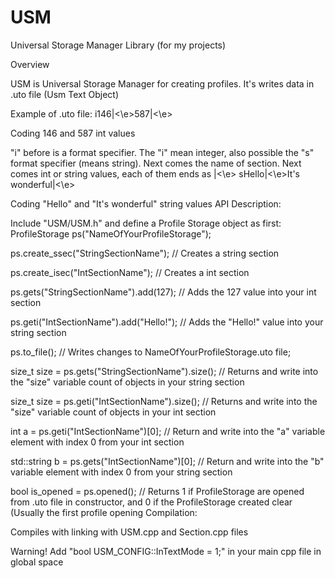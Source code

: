 # USM
Universal Storage Manager Library (for my projects)

Overview

USM is Universal Storage Manager for creating profiles. It's writes data in .uto file (Usm Text Object)

Example of .uto file:
i<sectionname>146|<\e>587|<\e>

Coding 146 and 587 int values

"i" before <sectionname> is a format specifier. The "i" mean integer, also possible the "s" format specifier (means string). Next comes the name of section. Next comes int or string values, each of them ends as |<\e>
s<sectionname>Hello|<\e>It's wonderful|<\e>

Coding "Hello" and "It's wonderful" string values
API Description:

Include "USM/USM.h" and define a Profile Storage object as first:
ProfileStorage ps("NameOfYourProfileStorage");

ps.create_ssec("StringSectionName"); // Creates a string section

ps.create_isec("IntSectionName"); // Creates a int section

ps.gets("StringSectionName").add(127); // Adds the 127 value into your int section

ps.geti("IntSectionName").add("Hello!"); // Adds the "Hello!" value into your string section

ps.to_file(); // Writes changes to NameOfYourProfileStorage.uto file;

size_t size = ps.gets("StringSectionName").size(); // Returns and write into the "size" variable count of objects in your string section

size_t size = ps.geti("IntSectionName").size(); // Returns and write into the "size" variable count of objects in your int section

int a = ps.geti("IntSectionName")[0]; // Return and write into the "a" variable element with index 0 from your int section

std::string b = ps.gets("IntSectionName")[0]; // Return and write into the "b" variable element with index 0 from your string section

bool is_opened = ps.opened(); // Returns 1 if ProfileStorage are opened from .uto file in constructor, and 0 if the ProfileStorage created clear (Usually the first profile opening
Compilation:

Compiles with linking with USM.cpp and Section.cpp files

Warning!
Add "bool USM_CONFIG::InTextMode = 1;" in your main cpp file in global space
